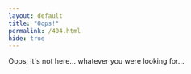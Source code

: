 ```yaml
---
layout: default
title: "Oops!"
permalink: /404.html
hide: true
---
```

Oops, it's not here... whatever you were looking for...
